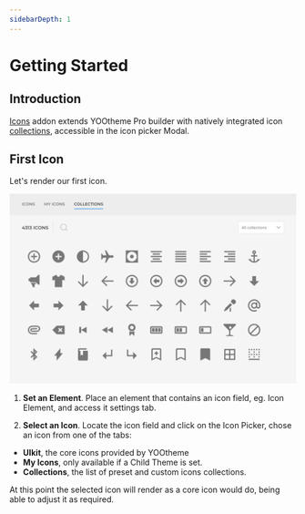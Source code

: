 ```yaml
---
sidebarDepth: 1
---
```


# Getting Started

## Introduction

[Icons](https://zoolanders.com/essentials-for-yootheme-pro/icons) addon extends YOOtheme Pro builder with natively integrated icon [collections](../in-depth/icons.html#collections), accessible in the icon picker Modal.

## First Icon

Let's render our first icon.

![Icons Modal](./assets/picker-modal.png)

1. **Set an Element**. Place an element that contains an icon field, eg. Icon Element, and access it settings tab.

2. **Select an Icon**. Locate the icon field and click on the Icon Picker, chose an icon from one of the tabs:

  - **UIkit**, the core icons provided by YOOtheme
  - **My Icons**, only available if a Child Theme is set.
  - **Collections**, the list of preset and custom icons collections.

At this point the selected icon will render as a core icon would do, being able to adjust it as required.
